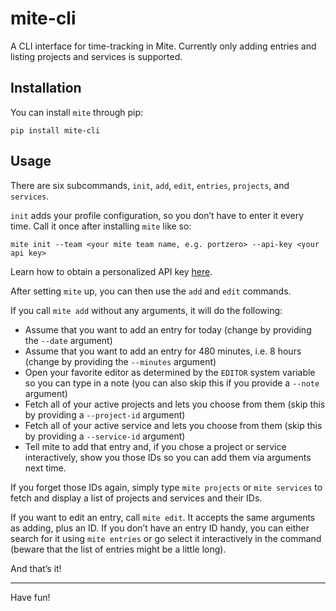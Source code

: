 # mite-cli

A CLI interface for time-tracking in Mite. Currently only adding entries and
listing projects and services is supported.

## Installation

You can install `mite` through pip:

```
pip install mite-cli
```

## Usage

There are six subcommands, `init`, `add`, `edit`, `entries`, `projects`, and
`services`.

`init` adds your profile configuration, so you don’t have to enter it every
time. Call it once after installing `mite` like so:

```
mite init --team <your mite team name, e.g. portzero> --api-key <your api key>
```

Learn how to obtain a personalized API key [here](https://mite.yo.lk/en/api/index.html#authentication).

After setting `mite` up, you can then use the `add`  and `edit` commands.

If you call `mite add` without any arguments, it will do the following:

- Assume that you want to add an entry for today (change by providing the
  `--date` argument)
- Assume that you want to add an entry for 480 minutes, i.e. 8 hours (change
  by providing the `--minutes` argument)
- Open your favorite editor as determined by the `EDITOR` system variable so you
  can type in a note (you can also skip this if you provide a `--note` argument)
- Fetch all of your active projects and lets you choose from them (skip this by
  providing a `--project-id` argument)
- Fetch all of your active service and lets you choose from them (skip this by
  providing a `--service-id` argument)
- Tell mite to add that entry and, if you chose a project or service
  interactively, show you those IDs so you can add them via arguments next time.

If you forget those IDs again, simply type `mite projects` or `mite services` to
fetch and display a list of projects and services and their IDs.

If you want to edit an entry, call `mite edit`. It accepts the same arguments as
adding, plus an ID. If you don’t have an entry ID handy, you can either search
for it using `mite entries` or go select it interactively in the command (beware
that the list of entries might be a little long).

And that’s it!

<hr/>

Have fun!
